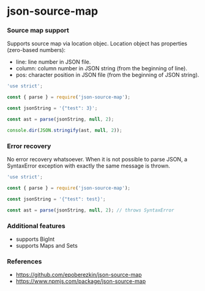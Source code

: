 # json-source-map

### Source map support

Supports source map via location objec.
Location object has properties (zero-based numbers):

- line: line number in JSON file.
- column: column number in JSON string (from the beginning of line).
- pos: character position in JSON file (from the beginning of JSON string).

```js
'use strict';

const { parse } = require('json-source-map');

const jsonString = '{"test": 3}';

const ast = parse(jsonString, null, 2);

console.dir(JSON.stringify(ast, null, 2));
```

### Error recovery

No error recovery whatsoever. When it is not possible to parse JSON, a SyntaxError exception with exactly the same message is thrown.

```js
'use strict';

const { parse } = require('json-source-map');

const jsonString = '{"test": test}';

const ast = parse(jsonString, null, 2); // throws SyntaxError
```

### Additional features

 - supports BigInt
 - supports Maps and Sets

### References

 - https://github.com/epoberezkin/json-source-map
 - https://www.npmjs.com/package/json-source-map


